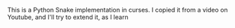 This is a Python Snake implementation in curses.
I copied it from a video on Youtube, and I'll try to extend it, as I learn
